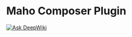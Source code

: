 # Maho Composer Plugin

[![Ask DeepWiki](https://deepwiki.com/badge.svg)](https://deepwiki.com/MahoCommerce/maho-composer-plugin)
